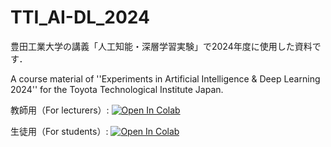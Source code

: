 # TTI_AI-DL_2024
豊田工業大学の講義「人工知能・深層学習実験」で2024年度に使用した資料です．

A course material of ''Experiments in Artificial Intelligence &amp; Deep Learning 2024'' for the Toyota Technological Institute Japan.

教師用（For lecturers）:
[![Open In Colab](https://colab.research.google.com/assets/colab-badge.svg)](-https://colab.research.google.com/github/ImIntheMiddle/TTI_AI-DL_2024/blob/main/KaraagePoodle_%E6%95%99%E5%B8%AB%E7%94%A8.ipynb)

生徒用（For students）:
[![Open In Colab](https://colab.research.google.com/assets/colab-badge.svg)](-https://colab.research.google.com/github/ImIntheMiddle/TTI_AI-DL_2024/blob/main/KaraagePoodle_%E7%94%9F%E5%BE%92%E7%94%A8.ipynb)
